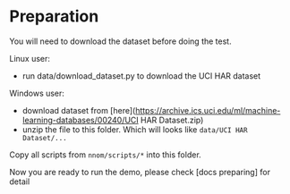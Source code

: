 # Preparation

You will need to download the dataset before doing the test. 

Linux user:
- run data/download_dataset.py to download the UCI HAR dataset

Windows user:
- download dataset from [here](https://archive.ics.uci.edu/ml/machine-learning-databases/00240/UCI HAR Dataset.zip)
- unzip the file to this folder. Which will looks like `data/UCI HAR Dataset/...`

Copy all scripts from `nnom/scripts/*` into this folder. 

Now you are ready to run the demo, please check [docs preparing] for detail
